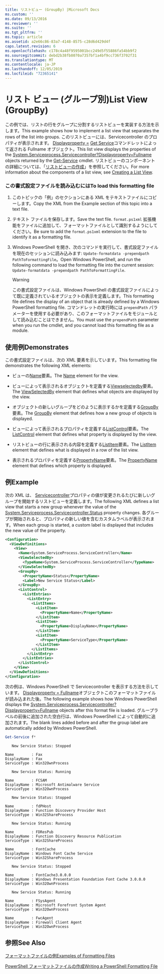 ```yaml
---
title: リストビュー (GroupBy) |Microsoft Docs
ms.custom: ''
ms.date: 09/13/2016
ms.reviewer: ''
ms.suite: ''
ms.tgt_pltfrm: ''
ms.topic: article
ms.assetid: a2e66c86-83a7-4148-8575-c28d6d429d4f
caps.latest.revision: 6
ms.openlocfilehash: c178c4a48f9595001bcc249d5f55886fa54bb9f2
ms.sourcegitcommit: debd2b38fb8070a7357bf1a4bf9cc736f3702f31
ms.translationtype: MT
ms.contentlocale: ja-JP
ms.lasthandoff: 12/05/2019
ms.locfileid: "72365141"
---
```

# <a name="list-view-groupby"></a><span data-ttu-id="278d3-102">リスト ビュー (グループ別)</span><span class="sxs-lookup"><span data-stu-id="278d3-102">List View (GroupBy)</span></span>

<span data-ttu-id="278d3-103">この例では、リストの行をグループに分割するリストビューを実装する方法を示します。</span><span class="sxs-lookup"><span data-stu-id="278d3-103">This example shows how to implement a list view that separates the rows of the list into groups.</span></span> <span data-ttu-id="278d3-104">このリストビューには、Servicecontroller のプロパティが表示されます。 [Displayproperty =](/dotnet/api/System.ServiceProcess.ServiceController) [Get Service](/powershell/module/Microsoft.PowerShell.Management/Get-Service)コマンドレットによって返される Fullname オブジェクト。</span><span class="sxs-lookup"><span data-stu-id="278d3-104">This list view displays the properties of the [System.Serviceprocess.Servicecontroller?Displayproperty=Fullname](/dotnet/api/System.ServiceProcess.ServiceController) objects returned by the [Get-Service](/powershell/module/Microsoft.PowerShell.Management/Get-Service) cmdlet.</span></span> <span data-ttu-id="278d3-105">リストビューのコンポーネントの詳細については、「[リストビューの作成](./creating-a-list-view.md)」を参照してください。</span><span class="sxs-lookup"><span data-stu-id="278d3-105">For more information about the components of a list view, see [Creating a List View](./creating-a-list-view.md).</span></span>

### <a name="to-load-this-formatting-file"></a><span data-ttu-id="278d3-106">この書式設定ファイルを読み込むには</span><span class="sxs-lookup"><span data-stu-id="278d3-106">To load this formatting file</span></span>

1. <span data-ttu-id="278d3-107">このトピックの「例」のセクションにある XML をテキストファイルにコピーします。</span><span class="sxs-lookup"><span data-stu-id="278d3-107">Copy the XML from the Example section of this topic into a text file.</span></span>

2. <span data-ttu-id="278d3-108">テキスト ファイルを保存します。</span><span class="sxs-lookup"><span data-stu-id="278d3-108">Save the text file.</span></span> <span data-ttu-id="278d3-109">`format.ps1xml` 拡張機能をファイルに追加して、フォーマットファイルとして識別するようにしてください。</span><span class="sxs-lookup"><span data-stu-id="278d3-109">Be sure to add the `format.ps1xml` extension to the file to identify it as a formatting file.</span></span>

3. <span data-ttu-id="278d3-110">Windows PowerShell を開き、次のコマンドを実行して、書式設定ファイルを現在のセッションに読み込みます: `Update-formatdata -prependpath PathToFormattingFile`。</span><span class="sxs-lookup"><span data-stu-id="278d3-110">Open Windows PowerShell, and run the following command to load the formatting file into the current session: `Update-formatdata -prependpath PathToFormattingFile`.</span></span>

   > [!WARNING]
   > <span data-ttu-id="278d3-111">この書式設定ファイルは、Windows PowerShell の書式設定ファイルによって既に定義されているオブジェクトの表示を定義します。</span><span class="sxs-lookup"><span data-stu-id="278d3-111">This formatting file defines the display of an object that is already defined by a Windows PowerShell formatting file.</span></span> <span data-ttu-id="278d3-112">コマンドレットの実行時には `prependPath` パラメーターを使用する必要があり、このフォーマットファイルをモジュールとして読み込むことはできません。</span><span class="sxs-lookup"><span data-stu-id="278d3-112">You must use the `prependPath` parameter when you run the cmdlet, and you cannot load this formatting file as a module.</span></span>

## <a name="demonstrates"></a><span data-ttu-id="278d3-113">使用例</span><span class="sxs-lookup"><span data-stu-id="278d3-113">Demonstrates</span></span>

<span data-ttu-id="278d3-114">この書式設定ファイルは、次の XML 要素を示しています。</span><span class="sxs-lookup"><span data-stu-id="278d3-114">This formatting file demonstrates the following XML elements:</span></span>

- <span data-ttu-id="278d3-115">ビューの[Name](./name-element-for-view-format.md)要素。</span><span class="sxs-lookup"><span data-stu-id="278d3-115">The [Name](./name-element-for-view-format.md) element for the view.</span></span>

- <span data-ttu-id="278d3-116">ビューによって表示されるオブジェクトを定義する[Viewselectedby](./viewselectedby-element-format.md)要素。</span><span class="sxs-lookup"><span data-stu-id="278d3-116">The [ViewSelectedBy](./viewselectedby-element-format.md) element that defines what objects are displayed by the view.</span></span>

- <span data-ttu-id="278d3-117">オブジェクトの新しいグループをどのように表示するかを定義する[GroupBy](./viewselectedby-element-format.md)要素。</span><span class="sxs-lookup"><span data-stu-id="278d3-117">The [GroupBy](./viewselectedby-element-format.md) element that defines how a new group of objects is displayed.</span></span>

- <span data-ttu-id="278d3-118">ビューによって表示されるプロパティを定義する[ListControl](./listcontrol-element-format.md)要素。</span><span class="sxs-lookup"><span data-stu-id="278d3-118">The [ListControl](./listcontrol-element-format.md) element that defines what property is displayed by the view.</span></span>

- <span data-ttu-id="278d3-119">リストビューの行に表示される内容を定義する[ListItem](./listitem-element-for-listitems-for-listcontrol-format.md)要素。</span><span class="sxs-lookup"><span data-stu-id="278d3-119">The [ListItem](./listitem-element-for-listitems-for-listcontrol-format.md) element that defines what is displayed in a row of the list view.</span></span>

- <span data-ttu-id="278d3-120">表示されるプロパティを定義する[PropertyName](./propertyname-element-for-listitem-for-listcontrol-format.md)要素。</span><span class="sxs-lookup"><span data-stu-id="278d3-120">The [PropertyName](./propertyname-element-for-listitem-for-listcontrol-format.md) element that defines which property is displayed.</span></span>

## <a name="example"></a><span data-ttu-id="278d3-121">例</span><span class="sxs-lookup"><span data-stu-id="278d3-121">Example</span></span>

<span data-ttu-id="278d3-122">次の XML は、 [Servicecontroller](/dotnet/api/System.ServiceProcess.ServiceController.Status)プロパティの値が変更されるたびに新しいグループを開始するリストビューを定義します。</span><span class="sxs-lookup"><span data-stu-id="278d3-122">The following XML defines a list view that starts a new group whenever the value of the [System.Serviceprocess.Servicecontroller.Status](/dotnet/api/System.ServiceProcess.ServiceController.Status) property changes.</span></span> <span data-ttu-id="278d3-123">各グループが開始されると、プロパティの新しい値を含むカスタムラベルが表示されます。</span><span class="sxs-lookup"><span data-stu-id="278d3-123">When each group is started, a custom label is displayed that includes the new value of the property.</span></span>

```xml
<Configuration>
  <ViewDefinitions>
    <View>
      <Name>System.ServiceProcess.ServiceController</Name>
      <ViewSelectedBy>
        <TypeName>System.ServiceProcess.ServiceController</TypeName>
      </ViewSelectedBy>
      <GroupBy>
        <PropertyName>Status</PropertyName>
        <Label>New Service Status</Label>
      </GroupBy>
      <ListControl>
        <ListEntries>
          <ListEntry>
            <ListItems>
              <ListItem>
                <PropertyName>Name</PropertyName>
              </ListItem>
              <ListItem>
                <PropertyName>DisplayName</PropertyName>
              </ListItem>
              <ListItem>
                <PropertyName>ServiceType</PropertyName>
              </ListItem>
            </ListItems>
          </ListEntry>
        </ListEntries>
      </ListControl>
    </View>
  </ViewDefinitions>
</Configuration>
```

<span data-ttu-id="278d3-124">次の例は、Windows PowerShell で Servicecontroller を表示する方法を示しています。 [Displayproperty = Fullname](/dotnet/api/System.ServiceProcess.ServiceController)オブジェクトこのフォーマットファイルが読み込まれた後。</span><span class="sxs-lookup"><span data-stu-id="278d3-124">The following example shows how Windows PowerShell displays the [System.Serviceprocess.Servicecontroller?Displayproperty=Fullname](/dotnet/api/System.ServiceProcess.ServiceController) objects after this format file is loaded.</span></span> <span data-ttu-id="278d3-125">グループラベルの前後に追加された空白行は、Windows PowerShell によって自動的に追加されます。</span><span class="sxs-lookup"><span data-stu-id="278d3-125">The blank lines added before and after the group label are automatically added by Windows PowerShell.</span></span>

```powershell
Get-Service f*
```

```output
   New Service Status: Stopped

Name        : Fax
DisplayName : Fax
ServiceType : Win32OwnProcess

   New Service Status: Running

Name        : FCSAM
DisplayName : Microsoft Antimalware Service
ServiceType : Win32OwnProcess

   New Service Status: Stopped

Name        : fdPHost
DisplayName : Function Discovery Provider Host
ServiceType : Win32ShareProcess

   New Service Status: Running

Name        : FDResPub
DisplayName : Function Discovery Resource Publication
ServiceType : Win32ShareProcess

Name        : FontCache
DisplayName : Windows Font Cache Service
ServiceType : Win32ShareProcess

   New Service Status: Stopped

Name        : FontCache3.0.0.0
DisplayName : Windows Presentation Foundation Font Cache 3.0.0.0
ServiceType : Win32OwnProcess

   New Service Status: Running

Name        : FSysAgent
DisplayName : Microsoft Forefront System Agent
ServiceType : Win32OwnProcess

Name        : FwcAgent
DisplayName : Firewall Client Agent
ServiceType : Win32OwnProcess
```

## <a name="see-also"></a><span data-ttu-id="278d3-126">参照</span><span class="sxs-lookup"><span data-stu-id="278d3-126">See Also</span></span>

[<span data-ttu-id="278d3-127">フォーマットファイルの例</span><span class="sxs-lookup"><span data-stu-id="278d3-127">Examples of Formatting Files</span></span>](./examples-of-formatting-files.md)

[<span data-ttu-id="278d3-128">PowerShell フォーマットファイルの作成</span><span class="sxs-lookup"><span data-stu-id="278d3-128">Writing a PowerShell Formatting File</span></span>](./writing-a-powershell-formatting-file.md)
